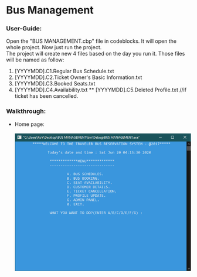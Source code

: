 # Bus Management 

### User-Guide: 
Open the "BUS MANAGEMENT.cbp" file in codeblocks. It will open the whole project. Now just run the project. </br>
The project will create new 4 files based on the day you run it. Those files will be named as follow:
1. [YYYYMDD].C1.Regular Bus Schedule.txt
2. [YYYYMDD].C2.Ticket Owner's Basic Information.txt
3. [YYYYMDD].C3.Booked Seats.txt
4. [YYYYMDD].C4.Availability.txt
** [YYYYMDD].C5.Deleted Profile.txt //if ticket has been cancelled.

### Walkthrough:

* Home page: </br> </br>
![homepage](Images/HomePage.png)


